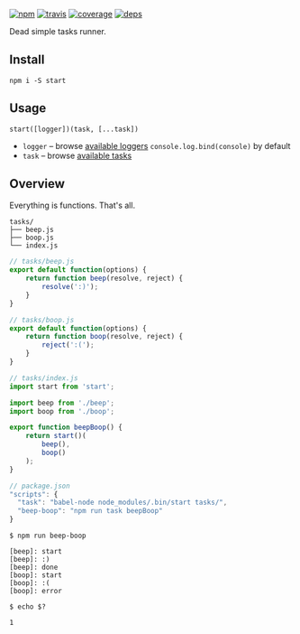 [![npm](https://img.shields.io/npm/v/start.svg?style=flat-square)](https://www.npmjs.com/package/start)
[![travis](http://img.shields.io/travis/start-runner/start.svg?style=flat-square)](https://travis-ci.org/start-runner/start)
[![coverage](https://img.shields.io/codecov/c/github/start-runner/start.svg?style=flat-square)](https://codecov.io/github/start-runner/start)
[![deps](https://img.shields.io/gemnasium/start-runner/start.svg?style=flat-square)](https://gemnasium.com/start-runner/start)

Dead simple tasks runner.

## Install

```
npm i -S start
```

## Usage

`start([logger])(task, [...task])`

* `logger` – browse [available loggers](https://www.npmjs.com/browse/keyword/start-logger) `console.log.bind(console)` by default
* `task` – browse [available tasks](https://www.npmjs.com/browse/keyword/start-task)

## Overview

Everything is functions. That's all.

```
tasks/
├── beep.js
├── boop.js
└── index.js
```

```js
// tasks/beep.js
export default function(options) {
    return function beep(resolve, reject) {
        resolve(':)');
    }
}
```

```js
// tasks/boop.js
export default function(options) {
    return function boop(resolve, reject) {
        reject(':(');
    }
}
```

```js
// tasks/index.js
import start from 'start';

import beep from './beep';
import boop from './boop';

export function beepBoop() {
    return start()(
        beep(),
        boop()
    );
}
```

```js
// package.json
"scripts": {
  "task": "babel-node node_modules/.bin/start tasks/",
  "beep-boop": "npm run task beepBoop"
}
```

```
$ npm run beep-boop

[beep]: start
[beep]: :)
[beep]: done
[boop]: start
[boop]: :(
[boop]: error

$ echo $?

1
```
